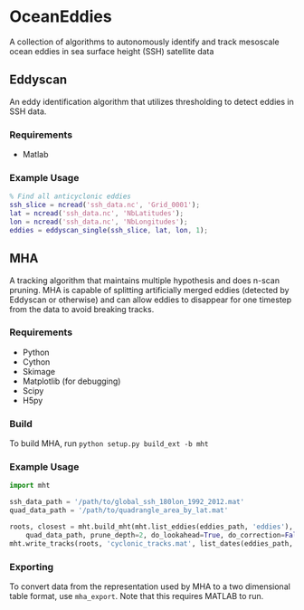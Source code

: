 # OceanEddies
A collection of algorithms to autonomously identify and track mesoscale ocean eddies in sea surface height (SSH) satellite data

## Eddyscan
An eddy identification algorithm that utilizes thresholding to detect eddies in SSH data.

### Requirements
 + Matlab

### Example Usage
```matlab
% Find all anticyclonic eddies
ssh_slice = ncread('ssh_data.nc', 'Grid_0001');
lat = ncread('ssh_data.nc', 'NbLatitudes');
lon = ncread('ssh_data.nc', 'NbLongitudes');
eddies = eddyscan_single(ssh_slice, lat, lon, 1);
```

## MHA
A tracking algorithm that maintains multiple hypothesis and does n-scan pruning. MHA is capable of splitting artificially merged eddies (detected by Eddyscan or otherwise) and can allow eddies to disappear for one timestep from the data to avoid breaking tracks.

### Requirements
 + Python
 + Cython
 + Skimage
 + Matplotlib (for debugging)
 + Scipy
 + H5py

### Build
To build MHA, run ``python setup.py build_ext -b mht``

### Example Usage
```python
import mht

ssh_data_path = '/path/to/global_ssh_180lon_1992_2012.mat'
quad_data_path = '/path/to/quadrangle_area_by_lat.mat'

roots, closest = mht.build_mht(mht.list_eddies(eddies_path, 'eddies'), mht.CYCLONIC, ssh_data_path,
	quad_data_path, prune_depth=2, do_lookahead=True, do_correction=False)
mht.write_tracks(roots, 'cyclonic_tracks.mat', list_dates(eddies_path, 'eddies'), prune_depth, closest)
```

### Exporting
To convert data from the representation used by MHA to a two dimensional table format, use ``mha_export``. Note that this requires MATLAB to run.

